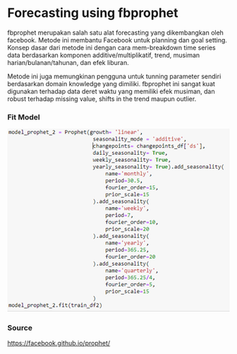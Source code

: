 # Forecasting using fbprophet
fbprophet merupakan salah satu alat forecasting yang dikembangkan oleh facebook. Metode ini membantu Facebook untuk planning dan goal setting. Konsep dasar dari metode ini dengan cara mem-breakdown time series data berdasarkan komponen additive/multiplikatif, trend, musiman harian/bulanan/tahunan, dan efek liburan.

Metode ini juga memungkinan pengguna untuk tunning parameter sendiri berdasarkan domain knowledge yang dimiliki. fbprophet ini sangat kuat digunakan terhadap data deret waktu yang memiliki efek musiman, dan robust terhadap missing value, shifts in the trend maupun outlier.


### Fit Model
![](fit_model.png)


### Source
https://facebook.github.io/prophet/

